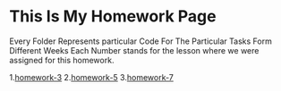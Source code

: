 # This Is My Homework Page
Every Folder Represents particular Code For The Particular Tasks Form Different Weeks
Each Number stands for the lesson where we were assigned for this homework.

1.[homework-3](https://github.com/sabovyan/homework/tree/master/homework-3)
2.[homework-5](https://github.com/sabovyan/homework/tree/master/homework-5)
3.[homework-7](https://github.com/sabovyan/homework/tree/master/homework-7)